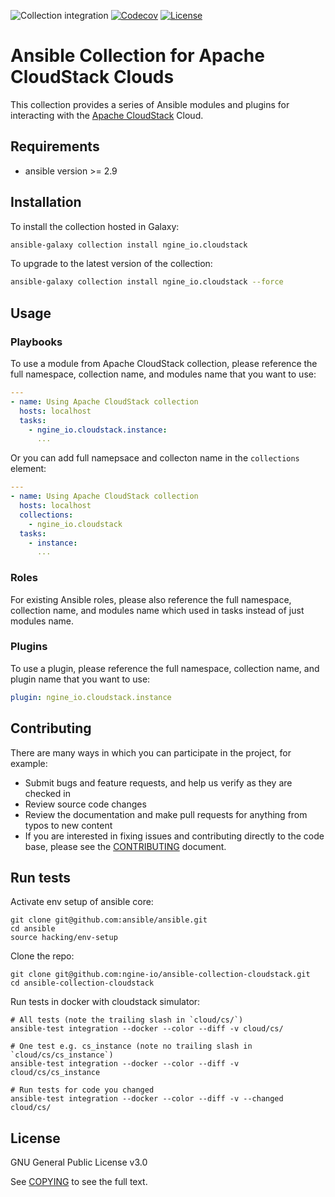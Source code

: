 ![Collection integration](https://github.com/ngine-io/ansible-collection-cloudstack/workflows/Collection%20integration/badge.svg)
 [![Codecov](https://img.shields.io/codecov/c/github/ngine-io/ansible-collection-cloudstack)](https://codecov.io/gh/ngine-io/ansible-collection-cloudstack)
[![License](https://img.shields.io/badge/license-GPL%20v3.0-brightgreen.svg)](LICENSE)

# Ansible Collection for Apache CloudStack Clouds

This collection provides a series of Ansible modules and plugins for interacting with the [Apache CloudStack](https://cloudstack.apache.org) Cloud.

## Requirements

- ansible version >= 2.9

## Installation

To install the collection hosted in Galaxy:

```bash
ansible-galaxy collection install ngine_io.cloudstack
```

To upgrade to the latest version of the collection:

```bash
ansible-galaxy collection install ngine_io.cloudstack --force
```

## Usage

### Playbooks

To use a module from Apache CloudStack collection, please reference the full namespace, collection name, and modules name that you want to use:

```yaml
---
- name: Using Apache CloudStack collection
  hosts: localhost
  tasks:
    - ngine_io.cloudstack.instance:
      ...
```

Or you can add full namepsace and collecton name in the `collections` element:

```yaml
---
- name: Using Apache CloudStack collection
  hosts: localhost
  collections:
    - ngine_io.cloudstack
  tasks:
    - instance:
      ...
```

### Roles

For existing Ansible roles, please also reference the full namespace, collection name, and modules name which used in tasks instead of just modules name.

### Plugins

To use a plugin, please reference the full namespace, collection name, and plugin name that you want to use:

```yaml
plugin: ngine_io.cloudstack.instance
```

## Contributing

There are many ways in which you can participate in the project, for example:

- Submit bugs and feature requests, and help us verify as they are checked in
- Review source code changes
- Review the documentation and make pull requests for anything from typos to new content
- If you are interested in fixing issues and contributing directly to the code base, please see the [CONTRIBUTING](CONTRIBUTING.md) document.

## Run tests

Activate env setup of ansible core:

```
git clone git@github.com:ansible/ansible.git
cd ansible
source hacking/env-setup
```

Clone the repo:

```
git clone git@github.com:ngine-io/ansible-collection-cloudstack.git
cd ansible-collection-cloudstack
```

Run tests in docker with cloudstack simulator:
```
# All tests (note the trailing slash in `cloud/cs/`)
ansible-test integration --docker --color --diff -v cloud/cs/

# One test e.g. cs_instance (note no trailing slash in `cloud/cs/cs_instance`)
ansible-test integration --docker --color --diff -v cloud/cs/cs_instance

# Run tests for code you changed
ansible-test integration --docker --color --diff -v --changed cloud/cs/
```

## License

GNU General Public License v3.0

See [COPYING](COPYING) to see the full text.
